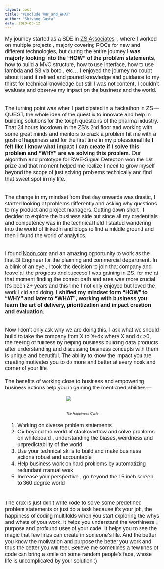 ```yaml
---
layout: post
title: "#Include WHY_and_WHAT"
author: "Shivang Gupta"
date: 2020-05-12
---
```


<!-- Other stuff -->
<link href="https://fonts.googleapis.com/css2?family=Quicksand&display=swap" rel="stylesheet">
<main>
  <article>
    <p>
My journey started as a SDE in <a href ="www.zs.com"  target="_blank" >ZS Associates</a>  , where I worked on multiple projects , majorly covering POCs for new and different technologies, but during the entire journey <b>I was majorly looking into the “HOW” of the problem statements</b>, how to build a MVC structure, how to use interface, how to use lambda and S3 via boto , etc… I enjoyed the journey no doubt about it and it refined and poured knowledge and guidance to my thirst for technical knowledge but still I was not content, I couldn’t evaluate and observe my impact on the business and the world.<br/><br/>
    
The turning point was when I participated in a hackathon in ZS — QUEST, the whole idea of the quest is to innovate and help in building solutions for the tough questions of the pharma industry. That 24 hours lockdown in the ZS’s 2nd floor and working with some great minds and mentors to crack a problem hit me with a gush of happiness and for the first time in my professional life <b>I felt like I know what impact I can create if I solve this problem and “WHY” are we solving this problem</b>. Our algorithm and prototype for RWE-Signal Detection won the 1st prize and that moment helped me realize I need to grow myself beyond the scope of just solving problems technically and find that sweet spot in my life.<br/><br/>

The change in my mindset from that day onwards was drastic, I started looking at problems differently and asking why questions to my product and project managers. Cutting down short , I decided to explore the business side but since all my credentials and competency was in the technical field I started wandering into the world of linkedin and blogs to find a middle ground and then I found the world of analytics.<br/><br/>

I found <a href ="www.noon.com"  target="_blank" >Noon.com</a>  and an amazing opportunity to work as the first BI Engineer for the planning and commercial department. In a blink of an eye , I took the decision to join that company and leave all the progress and success I was gaining in ZS, for me at that moment finding the correct path and area was more crucial. It's been 2+ years and this time I not only enjoyed but loved the work I did and doing. <b>I shifted my mindset form “HOW” to “WHY” and later to “WHAT”, working with business you learn the art of delivery, prioritization and impact creation and evaluation</b>.<br/><br/>

 Now I don’t only ask why we are doing this, I ask what we should build to take the company from X to X+dx where X and dx >0, the feeling of fullness by helping business building data products after understanding and discussing business concepts with them is unique and beautiful. The ability to know the impact you are creating motivates you to do more and better at every nook and corner of your life.</br></br>
The benefits of working close to business and empowering business actions help you in gaining the mentioned abilities — 
<br/></p>
    <div class="image1"><img src="../../../../assets/images/theHappinessCycle.png"><p><br/><br/><i>The Happiness Cycle</i></p></div>
    <ol>
      <li>Working on diverse problem statements</li>
      <li>Go beyond the world of stackoverflow and solve problems on whiteboard , understanding the  biases, weirdness and unpredictability of the world</li>
      <li>Use your technical skills to build and make business actions robust and accountable</li>
      <li>Help business work on hard problems by automatizing redundant manual work </li>
      <li>Increase your perspective , go beyond the 15 inch screen to 360 degree world</li>
    </ol>
    <br/>
    <p>The crux is just don’t write code to solve some predefined problem statements or just do a task because it's your job, the happiness of coding multifolds when you start exploring the whys and whats of your work, it helps you understand the worthiness , purpose and profound uses of your code. It helps you to see the magic that few lines can create in someone’s life. And the better you know the motivation and purpose the better you work and thus the better you will feel. Believe me sometimes a few lines of code can bring a smile on some random people’s face, whose life is uncomplicated by your solution :) 
    </p>
  </article>
  <!-- <div>You can find me on Medium too - </div> -->
</main>

<!-- Personalization of the background Image -->
<style>
    .background{
      background: black url(https://www.clicdata.com/wp-content/uploads/2018/08/10.jpg) no-repeat center center; 
    }
    article p {
      font-family: 'Quicksand', sans-serif;
      font-size:1.25em;
    }
    article ol{
      font-family: 'Quicksand', sans-serif;
      font-size:1.25em;
      margin: 2%;
    }
    .image1 {
      display:grid;
      justify-content: center;
      align-items:center;
      text-align:center;
    }
    .image1 p{
      font-size: 0.8em;
    }
</style>
